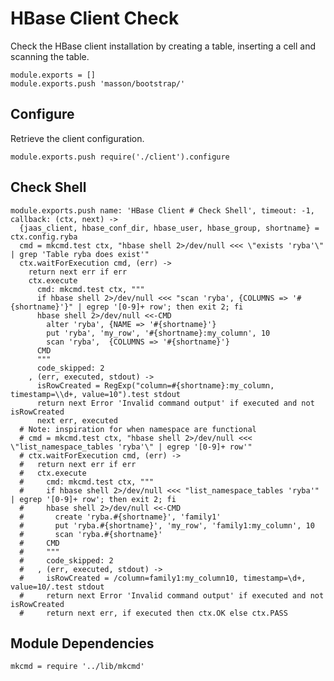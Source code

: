 
# HBase Client Check

Check the HBase client installation by creating a table, inserting a cell and
scanning the table.

    module.exports = []
    module.exports.push 'masson/bootstrap/'

## Configure

Retrieve the client configuration.

    module.exports.push require('./client').configure

## Check Shell

    module.exports.push name: 'HBase Client # Check Shell', timeout: -1, callback: (ctx, next) ->
      {jaas_client, hbase_conf_dir, hbase_user, hbase_group, shortname} = ctx.config.ryba
      cmd = mkcmd.test ctx, "hbase shell 2>/dev/null <<< \"exists 'ryba'\" | grep 'Table ryba does exist'"
      ctx.waitForExecution cmd, (err) ->
        return next err if err
        ctx.execute
          cmd: mkcmd.test ctx, """
          if hbase shell 2>/dev/null <<< "scan 'ryba', {COLUMNS => '#{shortname}'}" | egrep '[0-9]+ row'; then exit 2; fi
          hbase shell 2>/dev/null <<-CMD
            alter 'ryba', {NAME => '#{shortname}'}
            put 'ryba', 'my_row', '#{shortname}:my_column', 10
            scan 'ryba',  {COLUMNS => '#{shortname}'}
          CMD
          """
          code_skipped: 2
        , (err, executed, stdout) ->
          isRowCreated = RegExp("column=#{shortname}:my_column, timestamp=\\d+, value=10").test stdout
          return next Error 'Invalid command output' if executed and not isRowCreated
          next err, executed
      # Note: inspiration for when namespace are functional
      # cmd = mkcmd.test ctx, "hbase shell 2>/dev/null <<< \"list_namespace_tables 'ryba'\" | egrep '[0-9]+ row'"
      # ctx.waitForExecution cmd, (err) ->
      #   return next err if err
      #   ctx.execute
      #     cmd: mkcmd.test ctx, """
      #     if hbase shell 2>/dev/null <<< "list_namespace_tables 'ryba'" | egrep '[0-9]+ row'; then exit 2; fi
      #     hbase shell 2>/dev/null <<-CMD
      #       create 'ryba.#{shortname}', 'family1'
      #       put 'ryba.#{shortname}', 'my_row', 'family1:my_column', 10
      #       scan 'ryba.#{shortname}'
      #     CMD
      #     """
      #     code_skipped: 2
      #   , (err, executed, stdout) ->
      #     isRowCreated = /column=family1:my_column10, timestamp=\d+, value=10/.test stdout
      #     return next Error 'Invalid command output' if executed and not isRowCreated
      #     return next err, if executed then ctx.OK else ctx.PASS

## Module Dependencies

    mkcmd = require '../lib/mkcmd'